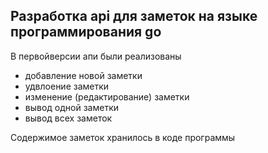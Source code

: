 ## Разработка api для заметок на языке программирования go

В первойверсии апи были реализованы 
- добавление новой заметки
- удвлоение заметки
- изменение (редактирование) заметки
- вывод одной заметки
- вывод всех заметок

Содержимое заметок хранилось в коде программы 
